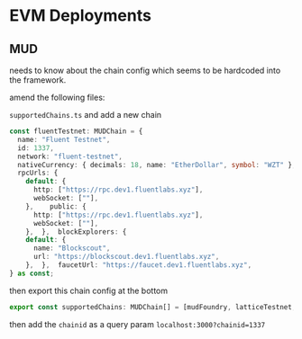 # EVM Deployments
## MUD
 needs to know about the chain config which seems to be hardcoded into the framework.

amend the following files:

`supportedChains.ts` and add a new chain
```ts
const fluentTestnet: MUDChain = {  
  name: "Fluent Testnet",  
  id: 1337,  
  network: "fluent-testnet",  
  nativeCurrency: { decimals: 18, name: "EtherDollar", symbol: "WZT" },  
  rpcUrls: {  
    default: {  
      http: ["https://rpc.dev1.fluentlabs.xyz"],  
      webSocket: [""],  
    },    public: {  
      http: ["https://rpc.dev1.fluentlabs.xyz"],  
      webSocket: [""],  
    },  },  blockExplorers: {  
    default: {  
      name: "Blockscout",  
      url: "https://blockscout.dev1.fluentlabs.xyz",  
    },  },  faucetUrl: "https://faucet.dev1.fluentlabs.xyz",  
} as const;
```

then export this chain config at the bottom

```ts
export const supportedChains: MUDChain[] = [mudFoundry, latticeTestnet, fluentTestnet];
```

then add the `chainid` as a query param 
`localhost:3000?chainid=1337`